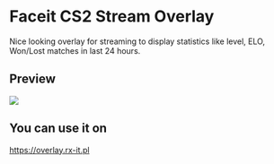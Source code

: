 # Faceit CS2 Stream Overlay

Nice looking overlay for streaming to display statistics like level, ELO, Won/Lost matches in last 24 hours.

## Preview
<img src="https://i.imgur.com/v80qQjf.png">

## You can use it on
https://overlay.rx-it.pl

